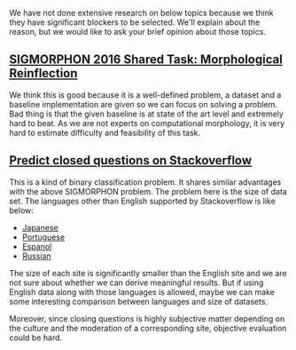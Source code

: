 We have not done extensive research on below topics because we think they have significant blockers to be selected. We'll explain about the reason, but we would like to ask your brief opinion about those topics.

## [SIGMORPHON 2016 Shared Task: Morphological Reinflection](http://ryancotterell.github.io/sigmorphon2016/)

We think this is good because it is a well-defined problem, a dataset and a baseline implementation are given so we can focus on solving a problem. Bad thing is that the given baseline is at state of the art level and extremely hard to beat. As we are not experts on computational morphology, it is very hard to estimate difficulty and feasibility of this task.

## [Predict closed questions on Stackoverflow](https://www.kaggle.com/c/predict-closed-questions-on-stack-overflow)

This is a kind of binary classification problem. It shares similar advantages with the above SIGMORPHON problem. The problem here is the size of data set. The languages other than English supported by Stackoverflow is like below:

* [Japanese](http://ja.stackoverflow.com/)
* [Portuguese](http://pt.stackoverflow.com/)
* [Espanol](http://es.stackoverflow.com/)
* [Russian](http://ru.stackoverflow.com/)

The size of each site is significantly smaller than the English site and we are not sure about whether we can derive meaningful results. But if using English data along with those languages is allowed, maybe we can make some interesting comparison between languages and size of datasets.

Moreover, since closing questions is highly subjective matter depending on the culture and the moderation of a corresponding site, objective evaluation could be hard. 